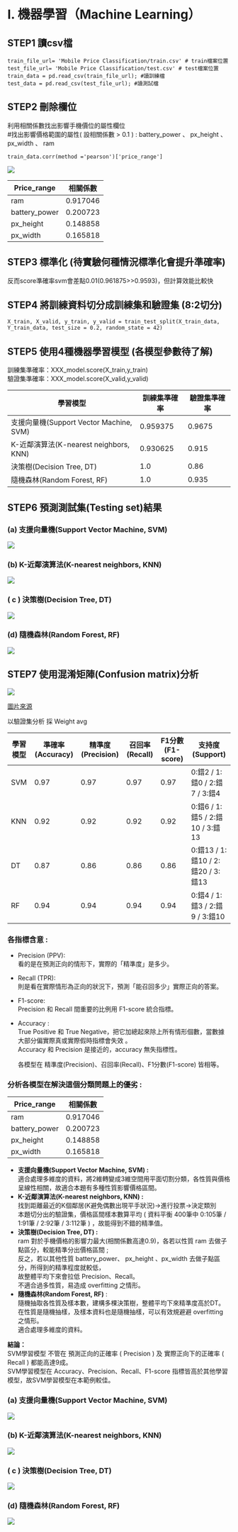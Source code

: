 # I.	機器學習（Machine Learning）
## STEP1 讀csv檔
```=python
train_file_url= 'Mobile Price Classification/train.csv' # train檔案位置 
test_file_url= 'Mobile Price Classification/test.csv' # test檔案位置 
train_data = pd.read_csv(train_file_url); #讀訓練檔 
test_data = pd.read_csv(test_file_url); #讀測試檔 
```


## STEP2 刪除欄位
利用相關係數找出影響手機價位的屬性欄位 <br>
#找出影響價格範圍的屬性( 設相關係數 > 0.1 ) : battery_power 、 px_height 、 px_width 、 ram <br>
```=python
train_data.corr(method ='pearson')['price_range'] 
```
![](https://i.imgur.com/xypnUgq.png)

| Price_range   | 相關係數  |
| --------      | -------- | 
| ram           | 0.917046 | 
| battery_power | 0.200723 |
| px_height     | 0.148858 | 
| px_width      | 0.165818 | 

## STEP3 標準化 (待實驗何種情況標準化會提升準確率)
反而score準確率svm會差點0.01(0.961875>>0.9593)，但計算效能比較快 <br>

## STEP4 將訓練資料切分成訓練集和驗證集 (8:2切分)
```=python
X_train, X_valid, y_train, y_valid = train_test_split(X_train_data, Y_train_data, test_size = 0.2, random_state = 42)
```

## STEP5 使用4種機器學習模型 (各模型參數待了解)
訓練集準確率：XXX_model.score(X_train,y_train) <br>
驗證集準確率：XXX_model.score(X_valid,y_valid) <br>



| 學習模型                              | 訓練集準確率 | 驗證集準確率 |
| ------------------------------------ | -------- | -------- |
| 支援向量機(Support Vector Machine, SVM)| 0.959375 | 0.9675  |
| K-近鄰演算法(K-nearest neighbors, KNN) | 0.930625 | 0.915   |
| 決策樹(Decision Tree, DT)             | 1.0      | 0.86    |
| 隨機森林(Random Forest, RF)           | 1.0       | 0.935   |

## STEP6 預測測試集(Testing set)結果
### (a)	支援向量機(Support Vector Machine, SVM)
![](https://i.imgur.com/GOFzf93.png)
### (b)	K-近鄰演算法(K-nearest neighbors, KNN)
![](https://i.imgur.com/vQsmCZq.png)
### ( c )	決策樹(Decision Tree, DT)
![](https://i.imgur.com/I52lUXs.png)
### (d)	隨機森林(Random Forest, RF)
![](https://i.imgur.com/u7KRI82.png)

## STEP7 使用混淆矩陣(Confusion matrix)分析

![](https://i.imgur.com/UuKWXyi.jpg)

[圖片來源](https://www.ycc.idv.tw/confusion-matrix.html)

以驗證集分析 採 Weight avg

| 學習模型 | 準確率(Accuracy) | 精準度(Precision) | 召回率(Recall) | F1分數(F1-score)| 支持度(Support)                 |
| ------  | -------------- | ---------------  |-------------- | -------------- | ------------------------------- |
| SVM     | 0.97           | 0.97             | 0.97          | 0.97           | 0:錯2 / 1:錯0 / 2:錯7 / 3:錯4     |
| KNN     | 0.92           | 0.92             | 0.92          | 0.92           | 0:錯6 / 1:錯5 / 2:錯10 / 3:錯13   |
| DT      | 0.87           | 0.86             | 0.86          | 0.86           | 0:錯13 / 1:錯10 / 2:錯20 / 3:錯13 |
| RF      | 0.94           | 0.94             | 0.94          | 0.94           | 0:錯4 / 1:錯3 / 2:錯9 / 3:錯10    |

### 各指標含意 :
* Precision (PPV): <br>
  看的是在預測正向的情形下，實際的「精準度」是多少。<br>
* Recall (TPR):<br> 
  則是看在實際情形為正向的狀況下，預測「能召回多少」實際正向的答案。<br>
* F1-score: <br>
  Precision 和 Recall 間重要的比例用 F1-score 統合指標。<br>
* Accuracy : <br>
  True Positive 和 True Negative，把它加總起來除上所有情形個數，當數據大部分偏實際真或實際假時指標會失效 。<br>
  Accuracy 和 Precision 是接近的，accuracy 無失指標性。<br>
  
  各模型在 精準度(Precision)、召回率(Recall)、F1分數(F1-score) 皆相等。<br>

### 分析各模型在解決這個分類問題上的優劣 : <br>

| Price_range   | 相關係數  |
| --------      | -------- | 
| ram           | 0.917046 | 
| battery_power | 0.200723 |
| px_height     | 0.148858 | 
| px_width      | 0.165818 | 

* **支援向量機(Support Vector Machine, SVM) :**<br>
    適合處理多維度的資料，將2維轉變成3維空間用平面切割分類，各性質與價格呈線性相關，故適合本題有多種性質影響價格區間。<br>
* **K-近鄰演算法(K-nearest neighbors, KNN) :** <br>
    找到距離最近的K個鄰居(K避免偶數出現平手狀況)→進行投票→決定類別<br>
    本題切分出的驗證集，價格區間樣本數算平均 ( 資料平衡 400筆中 0:105筆 / 1:91筆 / 2:92筆 / 3:112筆 ) ，故能得到不錯的精準值。<br>
* **決策樹(Decision Tree, DT) :** <br>
    ram 對於手機價格的影響力最大(相關係數高達0.9)，各若以性質 ram 去做子點區分，較能精準分出價格區間 ; <br>
    反之，若以其他性質 battery_power、 px_height 、px_width 去做子點區分，所得到的精準程度就較低，<br>
    故整體平均下來會拉低 Precision、Recall。<br>
    不適合過多性質，易造成 overfitting 之情形。<br>
* **隨機森林(Random Forest, RF)** : <br>
    隨機抽取各性質及樣本數，建構多棵決策樹，整體平均下來精準度高於DT。<br>
    在性質是隨機抽樣，及樣本資料也是隨機抽樣，可以有效規避避 overfitting 之情形。<br>
    適合處理多維度的資料。


**結論：**<br>
SVM學習模型 不管在 預測正向的正確率 ( Precision ) 及 實際正向下的正確率 ( Recall ) 都能高達9成。<br>
SVM學習模型在 Accuracy、Precision、Recall、F1-score 指標皆高於其他學習模型，故SVM學習模型在本範例較佳。<br>

### (a)	支援向量機(Support Vector Machine, SVM)
![](https://i.imgur.com/wJxfT66.png)

### (b)	K-近鄰演算法(K-nearest neighbors, KNN)
![](https://i.imgur.com/o6M7GYJ.png)

### ( c )	決策樹(Decision Tree, DT)
![](https://i.imgur.com/jjkQyjL.png)

### (d)	隨機森林(Random Forest, RF)
![](https://i.imgur.com/KAeO2ja.png)















